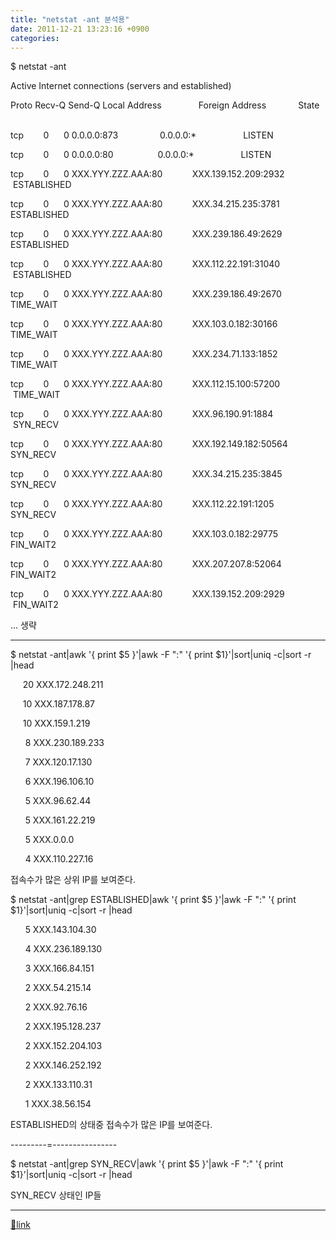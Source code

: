 ```yaml
---
title: "netstat -ant 분석용"
date: 2011-12-21 13:23:16 +0900
categories: 
---
```

  

$ netstat -ant       

Active Internet connections (servers and established)

Proto Recv-Q Send-Q Local Address               Foreign Address             State      

tcp        0      0 0.0.0.0:873                 0.0.0.0:*                   LISTEN      

tcp        0      0 0.0.0.0:80                  0.0.0.0:*                   LISTEN      

tcp        0      0 XXX.YYY.ZZZ.AAA:80            XXX.139.152.209:2932        ESTABLISHED    

tcp        0      0 XXX.YYY.ZZZ.AAA:80            XXX.34.215.235:3781         ESTABLISHED    

tcp        0      0 XXX.YYY.ZZZ.AAA:80            XXX.239.186.49:2629         ESTABLISHED    

tcp        0      0 XXX.YYY.ZZZ.AAA:80            XXX.112.22.191:31040        ESTABLISHED    

tcp        0      0 XXX.YYY.ZZZ.AAA:80            XXX.239.186.49:2670         TIME_WAIT    

tcp        0      0 XXX.YYY.ZZZ.AAA:80            XXX.103.0.182:30166         TIME_WAIT    

tcp        0      0 XXX.YYY.ZZZ.AAA:80            XXX.234.71.133:1852         TIME_WAIT    

tcp        0      0 XXX.YYY.ZZZ.AAA:80            XXX.112.15.100:57200        TIME_WAIT    

tcp        0      0 XXX.YYY.ZZZ.AAA:80            XXX.96.190.91:1884          SYN_RECV    

tcp        0      0 XXX.YYY.ZZZ.AAA:80            XXX.192.149.182:50564       SYN_RECV    

tcp        0      0 XXX.YYY.ZZZ.AAA:80            XXX.34.215.235:3845         SYN_RECV    

tcp        0      0 XXX.YYY.ZZZ.AAA:80            XXX.112.22.191:1205         SYN_RECV    

tcp        0      0 XXX.YYY.ZZZ.AAA:80            XXX.103.0.182:29775         FIN_WAIT2    

tcp        0      0 XXX.YYY.ZZZ.AAA:80            XXX.207.207.8:52064         FIN_WAIT2    

tcp        0      0 XXX.YYY.ZZZ.AAA:80            XXX.139.152.209:2929        FIN_WAIT2   

... 생략



  


- - - - - -

  


$ netstat -ant|awk '{ print $5 }'|awk -F ":" '{ print $1}'|sort|uniq -c|sort -r |head

     20 XXX.172.248.211

     10 XXX.187.178.87

     10 XXX.159.1.219

      8 XXX.230.189.233

      7 XXX.120.17.130

      6 XXX.196.106.10

      5 XXX.96.62.44

      5 XXX.161.22.219

      5 XXX.0.0.0

      4 XXX.110.227.16



접속수가 많은 상위 IP를 보여준다.





  
  


$ netstat -ant|grep ESTABLISHED|awk '{ print $5 }'|awk -F ":" '{ print $1}'|sort|uniq -c|sort -r |head

      5 XXX.143.104.30

      4 XXX.236.189.130

      3 XXX.166.84.151

      2 XXX.54.215.14

      2 XXX.92.76.16

      2 XXX.195.128.237

      2 XXX.152.204.103

      2 XXX.146.252.192

      2 XXX.133.110.31

      1 XXX.38.56.154



ESTABLISHED의 상태중 접속수가 많은 IP를 보여준다.

  


---------=----------------

$ netstat -ant|grep SYN_RECV|awk '{ print $5 }'|awk -F ":" '{ print $1}'|sort|uniq -c|sort -r |head

SYN_RECV 상태인 IP들



  ***
[🔗link](http://www.mins01.com/mh/tech/read/745)